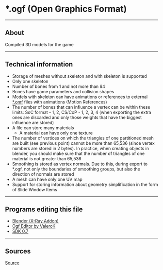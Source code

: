 # *.ogf (Open Graphics Format)

___

## About

Compiled 3D models for the game

___

## Technical information

- Storage of meshes without skeleton and with skeleton is supported
- Only one skeleton
- Number of bones from 1 and not more than 64
- Bones have game parameters and collision shapes
- Models with skeleton can have animations or references to external [*.omf](../animations/omf.md) files with animations (Motion References)
- The number of bones that can influence a vertex can be within these limits: SoC format - 1, 2, CS/CoP - 1, 2, 3, 4 (when exporting the extra ones are discarded and only those weights that have the biggest influence are stored)
- A file can store many materials
  - A material can have only one texture
- The number of vertices on which the triangles of one partitioned mesh are built (see previous point) cannot be more than 65,536 (since vertex numbers are stored in 2 bytes). In practice, when creating objects in blender, you should make sure that the number of triangles of one material is not greater than 65,536
- Smoothing is stored as vertex normals. Due to this, during export to *.ogf, not only the boundaries of smoothing groups, but also the direction of normals are stored
- A mesh can have only one UV map
- Support for storing information about geometry simplification in the form of Slide Window Items

___

## Programs editing this file

- [Blender (X-Ray Addon)](../../../modding-tools/blender/blender-x-ray-addon-summary.md)
- [Ogf Editor by ValeroK](../../../modding-tools/modding-tools-models/ogf-editor-by-valerok.md)
- [SDK 0.7](../../../modding-tools/sdk/README.md)

___

## Sources

[Source](https://github.com/PavelBlend/blender-xray/wiki/Formats#ogf)
